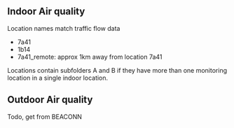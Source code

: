 
## Indoor Air quality 

Location names match traffic flow data
- 7a41
- 1b14
- 7a41_remote: approx 1km away from location 7a41

Locations contain subfolders A and B if they have more than one monitoring location in a single indoor location.

## Outdoor Air quality

Todo, get from BEACONN